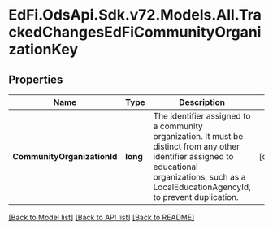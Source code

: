 # EdFi.OdsApi.Sdk.v72.Models.All.TrackedChangesEdFiCommunityOrganizationKey

## Properties

Name | Type | Description | Notes
------------ | ------------- | ------------- | -------------
**CommunityOrganizationId** | **long** | The identifier assigned to a community organization. It must be distinct from any other identifier assigned to educational organizations, such as a LocalEducationAgencyId, to prevent duplication. | [optional] 

[[Back to Model list]](../../README.md#documentation-for-models) [[Back to API list]](../../README.md#documentation-for-api-endpoints) [[Back to README]](../../README.md)

